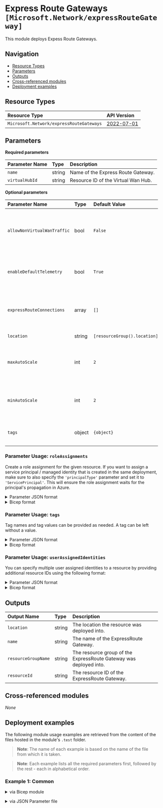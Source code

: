 # Express Route Gateways `[Microsoft.Network/expressRouteGateway]`

This module deploys Expess Route Gateways.

## Navigation

- [Resource Types](#Resource-Types)
- [Parameters](#Parameters)
- [Outputs](#Outputs)
- [Cross-referenced modules](#Cross-referenced-modules)
- [Deployment examples](#Deployment-examples)

## Resource Types

| Resource Type | API Version |
| :-- | :-- |
| `Microsoft.Network/expressRouteGateways` | [2022-07-01](https://learn.microsoft.com/en-us/azure/templates/Microsoft.Network/2022-07-01/expressRouteGateways) |

## Parameters

**Required parameters**

| Parameter Name | Type | Description |
| :-- | :-- | :-- |
| `name` | string | Name of the Express Route Gateway. |
| `virtualHubId` | string | Resource ID of the Virtual Wan Hub. |

**Optional parameters**

| Parameter Name | Type | Default Value | Description |
| :-- | :-- | :-- | :-- |
| `allowNonVirtualWanTraffic` | bool | `False` | Configures this gateway to accept traffic from non Virtual WAN networks. |
| `enableDefaultTelemetry` | bool | `True` | Enable telemetry via a Globally Unique Identifier (GUID). |
| `expressRouteConnections` | array | `[]` | List of ExpressRoute connections to the ExpressRoute gateway. |
| `location` | string | `[resourceGroup().location]` | Location for all resources. |
| `maxAutoScale` | int | `2` | Maximum number of scale units deployed for ExpressRoute gateway. |
| `minAutoScale` | int | `2` | Minimum number of scale units deployed for ExpressRoute gateway. |
| `tags` | object | `{object}` | Tags of the Firewall policy resource. |


### Parameter Usage: `roleAssignments`

Create a role assignment for the given resource. If you want to assign a service principal / managed identity that is created in the same deployment, make sure to also specify the `'principalType'` parameter and set it to `'ServicePrincipal'`. This will ensure the role assignment waits for the principal's propagation in Azure.

<details>

<summary>Parameter JSON format</summary>

```json
"roleAssignments": {
    "value": [
        {
            "roleDefinitionIdOrName": "Reader",
            "description": "Reader Role Assignment",
            "principalIds": [
                "12345678-1234-1234-1234-123456789012", // object 1
                "78945612-1234-1234-1234-123456789012" // object 2
            ]
        },
        {
            "roleDefinitionIdOrName": "/providers/Microsoft.Authorization/roleDefinitions/c2f4ef07-c644-48eb-af81-4b1b4947fb11",
            "principalIds": [
                "12345678-1234-1234-1234-123456789012" // object 1
            ],
            "principalType": "ServicePrincipal"
        }
    ]
}
```

</details>

<details>

<summary>Bicep format</summary>

```bicep
roleAssignments: [
    {
        roleDefinitionIdOrName: 'Reader'
        description: 'Reader Role Assignment'
        principalIds: [
            '12345678-1234-1234-1234-123456789012' // object 1
            '78945612-1234-1234-1234-123456789012' // object 2
        ]
    }
    {
        roleDefinitionIdOrName: '/providers/Microsoft.Authorization/roleDefinitions/c2f4ef07-c644-48eb-af81-4b1b4947fb11'
        principalIds: [
            '12345678-1234-1234-1234-123456789012' // object 1
        ]
        principalType: 'ServicePrincipal'
    }
]
```

</details>
<p>

### Parameter Usage: `tags`

Tag names and tag values can be provided as needed. A tag can be left without a value.

<details>

<summary>Parameter JSON format</summary>

```json
"tags": {
    "value": {
        "Environment": "Non-Prod",
        "Contact": "test.user@testcompany.com",
        "PurchaseOrder": "1234",
        "CostCenter": "7890",
        "ServiceName": "DeploymentValidation",
        "Role": "DeploymentValidation"
    }
}
```

</details>

<details>

<summary>Bicep format</summary>

```bicep
tags: {
    Environment: 'Non-Prod'
    Contact: 'test.user@testcompany.com'
    PurchaseOrder: '1234'
    CostCenter: '7890'
    ServiceName: 'DeploymentValidation'
    Role: 'DeploymentValidation'
}
```

</details>
<p>

### Parameter Usage: `userAssignedIdentities`

You can specify multiple user assigned identities to a resource by providing additional resource IDs using the following format:

<details>

<summary>Parameter JSON format</summary>

```json
"userAssignedIdentities": {
    "value": {
        "/subscriptions/<<subscriptionId>>/resourcegroups/validation-rg/providers/Microsoft.ManagedIdentity/userAssignedIdentities/adp-sxx-az-msi-x-001": {},
        "/subscriptions/<<subscriptionId>>/resourcegroups/validation-rg/providers/Microsoft.ManagedIdentity/userAssignedIdentities/adp-sxx-az-msi-x-002": {}
    }
}
```

</details>

<details>

<summary>Bicep format</summary>

```bicep
userAssignedIdentities: {
    '/subscriptions/<<subscriptionId>>/resourcegroups/validation-rg/providers/Microsoft.ManagedIdentity/userAssignedIdentities/adp-sxx-az-msi-x-001': {}
    '/subscriptions/<<subscriptionId>>/resourcegroups/validation-rg/providers/Microsoft.ManagedIdentity/userAssignedIdentities/adp-sxx-az-msi-x-002': {}
}
```

</details>
<p>

## Outputs

| Output Name | Type | Description |
| :-- | :-- | :-- |
| `location` | string | The location the resource was deployed into. |
| `name` | string | The name of the ExpressRoute Gateway. |
| `resourceGroupName` | string | The resource group of the ExpressRoute Gateway was deployed into. |
| `resourceId` | string | The resource ID of the ExpressRoute Gateway. |

## Cross-referenced modules

_None_

## Deployment examples

The following module usage examples are retrieved from the content of the files hosted in the module's `.test` folder.
   >**Note**: The name of each example is based on the name of the file from which it is taken.

   >**Note**: Each example lists all the required parameters first, followed by the rest - each in alphabetical order.

<h3>Example 1: Common</h3>

<details>

<summary>via Bicep module</summary>

```bicep
module expressRouteGateway './Microsoft.Network/expressRouteGateway/deploy.bicep' = {
  name: '${uniqueString(deployment().name, location)}-test-nerg'
  params: {
    // Required parameters
    name: '<<namePrefix>>nerg001'
    virtualHubId: '<virtualHubId>'
    // Non-required parameters
    enableDefaultTelemetry: '<enableDefaultTelemetry>'
    maxAutoScale: 3
    minAutoScale: 2
    tags: {
      hello: 'world'
    }
  }
}
```

</details>
<p>

<details>

<summary>via JSON Parameter file</summary>

```json
{
  "$schema": "https://schema.management.azure.com/schemas/2019-04-01/deploymentParameters.json#",
  "contentVersion": "1.0.0.0",
  "parameters": {
    // Required parameters
    "name": {
      "value": "<<namePrefix>>nerg001"
    },
    "virtualHubId": {
      "value": "<virtualHubId>"
    },
    // Non-required parameters
    "enableDefaultTelemetry": {
      "value": "<enableDefaultTelemetry>"
    },
    "maxAutoScale": {
      "value": 3
    },
    "minAutoScale": {
      "value": 2
    },
    "tags": {
      "value": {
        "hello": "world"
      }
    }
  }
}
```

</details>
<p>
